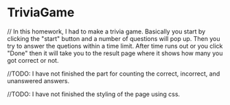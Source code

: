 # TriviaGame
// In this homework, I had to make a trivia game. Basically you start by clicking the "start" button and a number of questions will pop up. Then you try to answer the quetions within a time limit. After time runs out or you click "Done" then it will take you to the result page where it shows how many you got correct or not. 

//TODO: I have not finished the part for counting the correct, incorrect, and unanswered answers. 

//TODO: I have not finished the styling of the page using css. 
